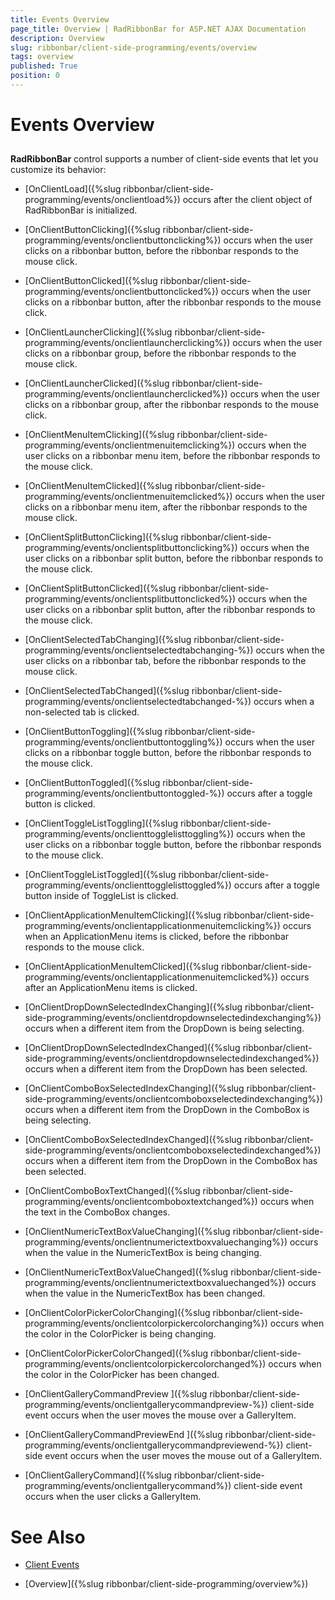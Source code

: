 ```yaml
---
title: Events Overview
page_title: Overview | RadRibbonBar for ASP.NET AJAX Documentation
description: Overview
slug: ribbonbar/client-side-programming/events/overview
tags: overview
published: True
position: 0
---
```


# Events Overview



## 

**RadRibbonBar** control supports a number of client-side events that let you customize its behavior:

* [OnClientLoad]({%slug ribbonbar/client-side-programming/events/onclientload%}) occurs after the client object of RadRibbonBar is initialized.

* [OnClientButtonClicking]({%slug ribbonbar/client-side-programming/events/onclientbuttonclicking%}) occurs when the user clicks on a ribbonbar button, before the ribbonbar responds to the mouse click.

* [OnClientButtonClicked]({%slug ribbonbar/client-side-programming/events/onclientbuttonclicked%}) occurs when the user clicks on a ribbonbar button, after the ribbonbar responds to the mouse click.

* [OnClientLauncherClicking]({%slug ribbonbar/client-side-programming/events/onclientlauncherclicking%}) occurs when the user clicks on a ribbonbar group, before the ribbonbar responds to the mouse click.

* [OnClientLauncherClicked]({%slug ribbonbar/client-side-programming/events/onclientlauncherclicked%}) occurs when the user clicks on a ribbonbar group, after the ribbonbar responds to the mouse click.

* [OnClientMenuItemClicking]({%slug ribbonbar/client-side-programming/events/onclientmenuitemclicking%}) occurs when the user clicks on a ribbonbar menu item, before the ribbonbar responds to the mouse click.

* [OnClientMenuItemClicked]({%slug ribbonbar/client-side-programming/events/onclientmenuitemclicked%}) occurs when the user clicks on a ribbonbar menu item, after the ribbonbar responds to the mouse click.

* [OnClientSplitButtonClicking]({%slug ribbonbar/client-side-programming/events/onclientsplitbuttonclicking%}) occurs when the user clicks on a ribbonbar split button, before the ribbonbar responds to the mouse click.

* [OnClientSplitButtonClicked]({%slug ribbonbar/client-side-programming/events/onclientsplitbuttonclicked%}) occurs when the user clicks on a ribbonbar split button, after the ribbonbar responds to the mouse click.

* [OnClientSelectedTabChanging]({%slug ribbonbar/client-side-programming/events/onclientselectedtabchanging-%}) occurs when the user clicks on a ribbonbar tab, before the ribbonbar responds to the mouse click.

* [OnClientSelectedTabChanged]({%slug ribbonbar/client-side-programming/events/onclientselectedtabchanged-%}) occurs when a non-selected tab is clicked.

* [OnClientButtonToggling]({%slug ribbonbar/client-side-programming/events/onclientbuttontoggling%}) occurs when the user clicks on a ribbonbar toggle button, before the ribbonbar responds to the mouse click.

* [OnClientButtonToggled]({%slug ribbonbar/client-side-programming/events/onclientbuttontoggled-%}) occurs after a toggle button is clicked.

* [OnClientToggleListToggling]({%slug ribbonbar/client-side-programming/events/onclienttogglelisttoggling%}) occurs when the user clicks on a ribbonbar toggle button, before the ribbonbar responds to the mouse click.

* [OnClientToggleListToggled]({%slug ribbonbar/client-side-programming/events/onclienttogglelisttoggled%}) occurs after a toggle button inside of ToggleList is clicked.

* [OnClientApplicationMenuItemClicking]({%slug ribbonbar/client-side-programming/events/onclientapplicationmenuitemclicking%}) occurs when an ApplicationMenu items is clicked, before the ribbonbar responds to the mouse click.

* [OnClientApplicationMenuItemClicked]({%slug ribbonbar/client-side-programming/events/onclientapplicationmenuitemclicked%}) occurs after an ApplicationMenu items is clicked.

* [OnClientDropDownSelectedIndexChanging]({%slug ribbonbar/client-side-programming/events/onclientdropdownselectedindexchanging%}) occurs when a different item from the DropDown is being selecting.

* [OnClientDropDownSelectedIndexChanged]({%slug ribbonbar/client-side-programming/events/onclientdropdownselectedindexchanged%}) occurs when a different item from the DropDown has been selected.

* [OnClientComboBoxSelectedIndexChanging]({%slug ribbonbar/client-side-programming/events/onclientcomboboxselectedindexchanging%}) occurs when a different item from the DropDown in the ComboBox is being selecting.

* [OnClientComboBoxSelectedIndexChanged]({%slug ribbonbar/client-side-programming/events/onclientcomboboxselectedindexchanged%}) occurs when a different item from the DropDown in the ComboBox has been selected.

* [OnClientComboBoxTextChanged]({%slug ribbonbar/client-side-programming/events/onclientcomboboxtextchanged%}) occurs when the text in the ComboBox changes.

* [OnClientNumericTextBoxValueChanging]({%slug ribbonbar/client-side-programming/events/onclientnumerictextboxvaluechanging%}) occurs when the value in the NumericTextBox is being changing.

* [OnClientNumericTextBoxValueChanged]({%slug ribbonbar/client-side-programming/events/onclientnumerictextboxvaluechanged%}) occurs when the value in the NumericTextBox has been changed.

* [OnClientColorPickerColorChanging]({%slug ribbonbar/client-side-programming/events/onclientcolorpickercolorchanging%}) occurs when the color in the ColorPicker is being changing.

* [OnClientColorPickerColorChanged]({%slug ribbonbar/client-side-programming/events/onclientcolorpickercolorchanged%}) occurs when the color in the ColorPicker has been changed.

* [OnClientGalleryCommandPreview ]({%slug ribbonbar/client-side-programming/events/onclientgallerycommandpreview-%}) client-side event occurs when the user moves the mouse over a GalleryItem.

* [OnClientGalleryCommandPreviewEnd ]({%slug ribbonbar/client-side-programming/events/onclientgallerycommandpreviewend-%}) client-side event occurs when the user moves the mouse out of a GalleryItem.

* [OnClientGalleryCommand]({%slug ribbonbar/client-side-programming/events/onclientgallerycommand%}) client-side event occurs when the user clicks a GalleryItem.

# See Also

 * [Client Events](http://demos.telerik.com/aspnet-ajax/RibbonBar/Examples/Events/ClientSide/DefaultCS.aspx)

 * [Overview]({%slug ribbonbar/client-side-programming/overview%})
